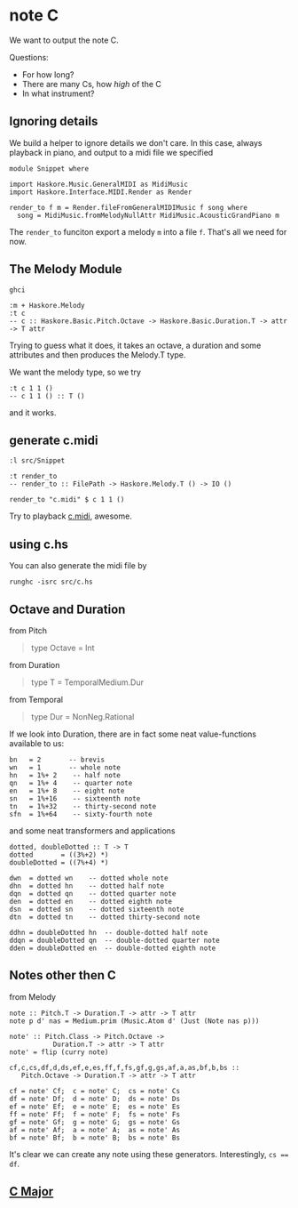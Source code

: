 note C
=======

We want to output the note C.

Questions:

* For how long?
* There are many Cs, how _high_ of the C
* In what instrument?


Ignoring details
-----------------

We build a helper to ignore details we don't care. In this case, always playback in piano, and output to a midi file we specified

	module Snippet where

	import Haskore.Music.GeneralMIDI as MidiMusic
	import Haskore.Interface.MIDI.Render as Render

	render_to f m = Render.fileFromGeneralMIDIMusic f song where
	  song = MidiMusic.fromMelodyNullAttr MidiMusic.AcousticGrandPiano m

The `render_to` funciton export a melody `m` into a file `f`. That's all we need for now.


The Melody Module
------------------

	ghci
	
	:m + Haskore.Melody
	:t c
	-- c :: Haskore.Basic.Pitch.Octave -> Haskore.Basic.Duration.T -> attr -> T attr
	
Trying to guess what it does, it takes an octave, a duration and some attributes and then produces the Melody.T type.

We want the melody type, so we try

	:t c 1 1 ()
	-- c 1 1 () :: T ()
	
and it works.


generate c.midi
----------------

	:l src/Snippet
	
	:t render_to
	-- render_to :: FilePath -> Haskore.Melody.T () -> IO ()
	
	render_to "c.midi" $ c 1 1 ()


Try to playback [c.midi](../midi/c/c.midi?raw=true), awesome.

using c.hs
-----------

You can also generate the midi file by

	runghc -isrc src/c.hs
	

Octave and Duration
--------------------

from Pitch

> type Octave = Int

from Duration

> type T = TemporalMedium.Dur

from Temporal

> type Dur = NonNeg.Rational


If we look into Duration, there are in fact some neat value-functions available to us:

	bn   = 2       -- brevis
	wn   = 1       -- whole note
	hn   = 1%+ 2    -- half note
	qn   = 1%+ 4    -- quarter note
	en   = 1%+ 8    -- eight note
	sn   = 1%+16    -- sixteenth note
	tn   = 1%+32    -- thirty-second note
	sfn  = 1%+64    -- sixty-fourth note
	
and some neat transformers and applications

	dotted, doubleDotted :: T -> T
	dotted       = ((3%+2) *)
	doubleDotted = ((7%+4) *)

	dwn  = dotted wn    -- dotted whole note
	dhn  = dotted hn    -- dotted half note
	dqn  = dotted qn    -- dotted quarter note
	den  = dotted en    -- dotted eighth note
	dsn  = dotted sn    -- dotted sixteenth note
	dtn  = dotted tn    -- dotted thirty-second note
		
	ddhn = doubleDotted hn  -- double-dotted half note
	ddqn = doubleDotted qn  -- double-dotted quarter note
	dden = doubleDotted en  -- double-dotted eighth note
	
Notes other then C
-------------------

from Melody

	note :: Pitch.T -> Duration.T -> attr -> T attr
	note p d' nas = Medium.prim (Music.Atom d' (Just (Note nas p)))
	
	note' :: Pitch.Class -> Pitch.Octave ->
	           Duration.T -> attr -> T attr
	note' = flip (curry note)
	
	cf,c,cs,df,d,ds,ef,e,es,ff,f,fs,gf,g,gs,af,a,as,bf,b,bs ::
	   Pitch.Octave -> Duration.T -> attr -> T attr
	
	cf = note' Cf;  c = note' C;  cs = note' Cs
	df = note' Df;  d = note' D;  ds = note' Ds
	ef = note' Ef;  e = note' E;  es = note' Es
	ff = note' Ff;  f = note' F;  fs = note' Fs
	gf = note' Gf;  g = note' G;  gs = note' Gs
	af = note' Af;  a = note' A;  as = note' As
	bf = note' Bf;  b = note' B;  bs = note' Bs

It's clear we can create any note using these generators. Interestingly, `cs == df`.
	
## [C Major](c_major.markdown)